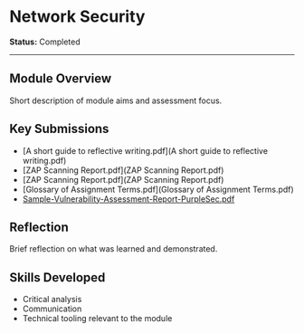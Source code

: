# Network Security

**Status:** Completed

---

## Module Overview
Short description of module aims and assessment focus.

## Key Submissions
- [A short guide to reflective writing.pdf](A short guide to reflective writing.pdf)
- [ZAP Scanning Report.pdf](ZAP Scanning Report.pdf)
- [ZAP Scanning Report.pdf](ZAP Scanning Report.pdf)
- [Glossary of Assignment Terms.pdf](Glossary of Assignment Terms.pdf)
- [Sample-Vulnerability-Assessment-Report-PurpleSec.pdf](Sample-Vulnerability-Assessment-Report-PurpleSec.pdf)

## Reflection
Brief reflection on what was learned and demonstrated.

## Skills Developed
- Critical analysis
- Communication
- Technical tooling relevant to the module
